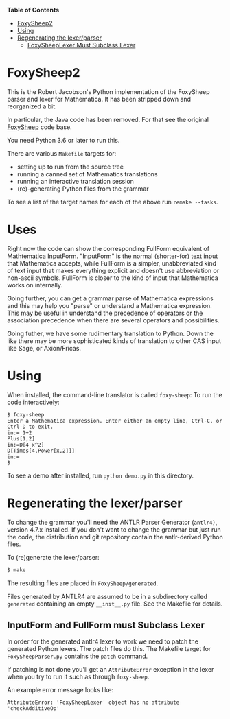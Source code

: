 <!-- markdown-toc start - Don't edit this section. Run M-x markdown-toc-refresh-toc -->
**Table of Contents**

- [FoxySheep2](#foxysheep2)
- [Using](#using)
- [Regenerating the lexer/parser](#regenerating-the-lexerparser)
    - [FoxySheepLexer Must Subclass Lexer](#foxysheeplexer-must-subclass-lexer)

<!-- markdown-toc end -->
# FoxySheep2

This is the Robert Jacobson's Python implementation of the FoxySheep parser and lexer for Mathematica.
It has been stripped down and reorganized a bit.

In particular, the Java code has been removed. For that see the original [FoxySheep](https://github.com/rljacobson/FoxySheep) code base.

You need Python 3.6 or later to run this.

There are various `Makefile` targets for:

* setting up to run from the source tree
* running a canned set of Mathematics translations
* running an interactive translation session
* (re)-generating Python files from the grammar

To see a list of the target names for each of the above run `remake --tasks`.

# Uses

Right now the code can show the corresponding FullForm equivalent of Mathtematica InputForm. "InputForm" is the normal (shorter-for) text input that Mathematica accepts, while FullForm is a simpler, unabbreviated kind of text input that makes everything explicit and doesn't use abbreviation or non-ascii symbols. FullForm is closer to the kind of input that Mathematica works on internally.

Going further, you can get a grammar parse of Mathematica expressions and this may help you "parse" or understand a Mathematica expression. This may be useful in understand the precedence of operators or the association precedence when there are several operators and possibilities.

Going futher, we have some rudimentary translation to Python. Down the like there may be more sophisticated kinds of translation to other CAS input like Sage, or Axion/Fricas.

# Using

When installed, the command-line translator is called `foxy-sheep`:
To run the code interactively:

```
$ foxy-sheep
Enter a Mathematica expression. Enter either an empty line, Ctrl-C, or Ctrl-D to exit.
in:= 1+2
Plus[1,2]
in:=D[4 x^2]
D[Times[4,Power[x,2]]]
in:=
$
```

To see a demo after installed, run `python demo.py` in this directory.

# Regenerating the lexer/parser

To change the grammar you'll need the ANTLR Parser Generator (`antlr4)`, version 4.7.x  installed. If you don't want to change the grammar but just run the code, the distribution and git repository contain the antlr-derived Python files.

To (re)generate the lexer/parser:

```bash
$ make
```

The resulting files are placed in `FoxySheep/generated`.

Files generated by ANTLR4 are assumed to be in a subdirectory called `generated` containing an empty `__init__.py` file. See the Makefile for details.

## InputForm and FullForm must Subclass Lexer

In order for the generated antlr4 lexer to work we need to patch the generated Python lexers. The patch files do this.
The Makefile target for `FoxySheepParser.py` contains the `patch` command.

If patching is not done you'll get an `AttributeError` exception in the lexer when you try to run it such as through `foxy-sheep`.

An example error message looks like:

```
AttributeError: 'FoxySheepLexer' object has no attribute 'checkAdditiveOp'
```
